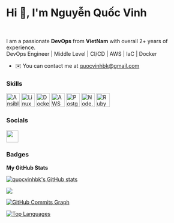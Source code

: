 # Hi 👋, **I'm Nguyễn Quốc Vinh**

<br />

I am a passionate **DevOps** from **VietNam** with overall 2+ years of experience.
<br />
DevOps Engineer | Middle Level | CI/CD | AWS | IaC | Docker

* ✉️  You can contact me at [quocvinhbk@gmail.com](mailto:quocvinhbk@gmail.com)

### Skills

<p align="left">
<a href="https://docs.ansible.com/" target="_blank" rel="noreferrer"><img src="https://cdn.jsdelivr.net/gh/devicons/devicon@latest/icons/ansible/ansible-original.svg" width="36" height="36" alt="Ansible" /></a>
<a href="https://www.linux.org" target="_blank" rel="noreferrer"><img src="https://raw.githubusercontent.com/danielcranney/readme-generator/main/public/icons/skills/linux-colored.svg" width="36" height="36" alt="Linux" /></a>
<a href="https://www.docker.com/" target="_blank" rel="noreferrer"><img src="https://raw.githubusercontent.com/danielcranney/readme-generator/main/public/icons/skills/docker-colored.svg" width="36" height="36" alt="Docker" /></a>
<a href="https://aws.amazon.com/" target="_blank" rel="noreferrer"><img src="https://raw.githubusercontent.com/danielcranney/readme-generator/main/public/icons/skills/aws-colored.svg" width="36" height="36" alt="AWS" /></a>
<a href="https://www.postgresql.org/" target="_blank" rel="noreferrer"><img src="https://raw.githubusercontent.com/danielcranney/readme-generator/main/public/icons/skills/postgresql-colored.svg" width="36" height="36" alt="PostgreSQL" /></a>
<a href="https://nodejs.org/" target="_blank" rel="noreferrer"><img src="https://raw.githubusercontent.com/danielcranney/readme-generator/main/public/icons/skills/nodejs-colored.svg" width="36" height="36" alt="Node.js" /></a>
<a href="https://www.ruby-lang.org/" target="_blank" rel="noreferrer"><img src="https://raw.githubusercontent.com/danielcranney/readme-generator/main/public/icons/skills/ruby-colored.svg" width="36" height="36" alt="Ruby" /></a>
</p>


### Socials

<a href="https://www.linkedin.com/in/quocvinhbk" target="_blank" rel="noreferrer"> <picture> <source media="(prefers-color-scheme: dark)" srcset="https://raw.githubusercontent.com/danielcranney/readme-generator/main/public/icons/socials/linkedin-dark.svg" /> <source media="(prefers-color-scheme: light)" srcset="https://raw.githubusercontent.com/danielcranney/readme-generator/main/public/icons/socials/linkedin.svg" />
<img src="https://raw.githubusercontent.com/danielcranney/readme-generator/main/public/icons/socials/linkedin.svg" width="32" height="32" /> </picture> </a>
</p>



### Badges

<b>My GitHub Stats</b>

<a href="http://www.github.com/quocvinhbk"><img src="https://github-readme-stats.vercel.app/api?username=quocvinhbk&show_icons=true&hide=&count_private=true&title_color=0891b2&text_color=ffffff&icon_color=0891b2&bg_color=1c1917&hide_border=true&show_icons=true" alt="quocvinhbk's GitHub stats" /></a>

<a href="http://www.github.com/quocvinhbk"><img src="https://github-readme-streak-stats.herokuapp.com/?user=quocvinhbk&stroke=ffffff&background=1c1917&ring=0891b2&fire=0891b2&currStreakNum=ffffff&currStreakLabel=0891b2&sideNums=ffffff&sideLabels=ffffff&dates=ffffff&hide_border=true" /></a>

<a href="http://www.github.com/quocvinhbk"><img src="https://github-readme-activity-graph.cyclic.app/graph?username=quocvinhbk&bg_color=1c1917&color=ffffff&line=0891b2&point=ffffff&area_color=1c1917&area=true&hide_border=true&custom_title=GitHub%20Commits%20Graph" alt="GitHub Commits Graph" /></a>

<a href="https://github.com/quocvinhbk" align="left"><img src="https://github-readme-stats.vercel.app/api/top-langs/?username=quocvinhbk&langs_count=10&title_color=0891b2&text_color=ffffff&icon_color=0891b2&bg_color=1c1917&hide_border=true&locale=en&custom_title=Top%20%Languages" alt="Top Languages" /></a>
